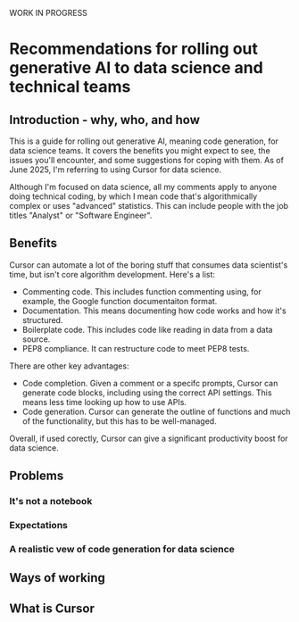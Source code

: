 WORK IN PROGRESS

# Recommendations for rolling out generative AI to data science and technical teams

## Introduction - why, who, and how

This is a guide for rolling out generative AI, meaning code generation, for data science teams. It covers the benefits you might expect to see, the issues you'll encounter, and some suggestions for coping with them. As of June 2025, I'm referring to using Cursor for data science.

Although I'm focused on data science, all my comments apply to anyone doing technical coding, by which I mean code that's algorithmically complex or uses "advanced" statistics. This can include people with the job titles "Analyst" or "Software Engineer".

## Benefits

Cursor can automate a lot of the boring stuff that consumes data scientist's time, but isn't core algorithm development. Here's a list:

* Commenting code. This includes function commenting using, for example, the Google function documentaiton format.
* Documentation. This means documenting how code works and how it's structured.
* Boilerplate code. This includes code like reading in data from a data source.
* PEP8 compliance. It can restructure code to meet PEP8 tests.

There are other key advantages:

* Code completion. Given a comment or a specifc prompts, Cursor can generate code blocks, including using the correct API settings. This means less time looking up how to use APIs.
* Code generation. Cursor can generate the outline of functions and much of the functionality, but this has to be well-managed.

Overall, if used corectly, Cursor can give a significant productivity boost for data science.

## Problems

### It's not a notebook

### Expectations

### A realistic vew of code generation for data science

## Ways of working

## What is Cursor

